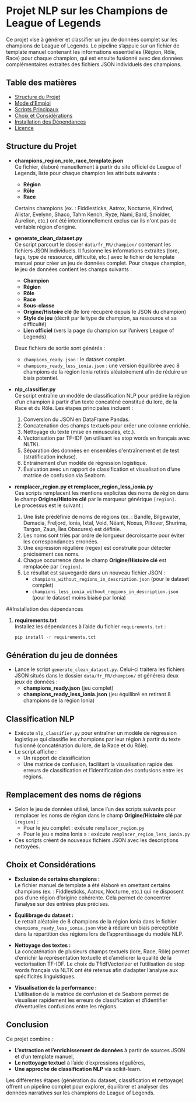 # Projet NLP sur les Champions de League of Legends

Ce projet vise à générer et classifier un jeu de données complet sur les champions de League of Legends. Le pipeline s’appuie sur un fichier de template manuel contenant les informations essentielles (Région, Rôle, Race) pour chaque champion, qui est ensuite fusionné avec des données complémentaires extraites des fichiers JSON individuels des champions.

## Table des matières

- [Structure du Projet](#structure-du-projet)
- [Mode d’Emploi](#mode-demploi)
- [Scripts Principaux](#scripts-principaux)
- [Choix et Considérations](#choix-et-considérations)
- [Installation des Dépendances](#installation-des-dépendances)
- [Licence](#licence)

## Structure du Projet

- **champions_region_role_race_template.json**  
  Ce fichier, élaboré manuellement à partir du site officiel de League of Legends, liste pour chaque champion les attributs suivants :
  - **Région**
  - **Rôle**
  - **Race**

  Certains champions (ex. : Fiddlesticks, Aatrox, Nocturne, Kindred, Alistar, Evelynn, Shaco, Tahm Kench, Ryze, Nami, Bard, Smolder, Aurelion, etc.) ont été intentionnellement exclus car ils n'ont pas de véritable région d'origine.

- **generate_clean_dataset.py**  
  Ce script parcourt le dossier `data/fr_FR/champion/` contenant les fichiers JSON individuels. Il fusionne les informations extraites (lore, tags, type de ressource, difficulté, etc.) avec le fichier de template manuel pour créer un jeu de données complet. Pour chaque champion, le jeu de données contient les champs suivants :
  - **Champion**
  - **Région**
  - **Rôle**
  - **Race**
  - **Sous-classe**
  - **Origine/Histoire clé** (le lore récupéré depuis le JSON du champion)
  - **Style de jeu** (décrit par le type de champion, sa ressource et sa difficulté)
  - **Lien officiel** (vers la page du champion sur l’univers League of Legends)

  Deux fichiers de sortie sont générés :
  - `champions_ready.json` : le dataset complet.
  - `champions_ready_less_ionia.json` : une version équilibrée avec 8 champions de la région Ionia retirés aléatoirement afin de réduire un biais potentiel.

- **nlp_classifier.py**  
  Ce script entraîne un modèle de classification NLP pour prédire la région d’un champion à partir d’un texte concaténé constitué du lore, de la Race et du Rôle. Les étapes principales incluent :
  1. Conversion du JSON en DataFrame Pandas.
  2. Concatenation des champs textuels pour créer une colonne enrichie.
  3. Nettoyage du texte (mise en minuscules, etc.).
  4. Vectorisation par TF-IDF (en utilisant les stop words en français avec NLTK).
  5. Séparation des données en ensembles d'entraînement et de test (stratification incluse).
  6. Entraînement d’un modèle de régression logistique.
  7. Évaluation avec un rapport de classification et visualisation d’une matrice de confusion via Seaborn.

- **remplacer_region.py et remplacer_region_less_ionia.py**  
  Ces scripts remplacent les mentions explicites des noms de région dans le champ **Origine/Histoire clé** par le marqueur générique `[region]`.  
  Le processus est le suivant :
  1. Une liste prédéfinie de noms de régions (ex. : Bandle, Bilgewater, Demacia, Freljord, Ionia, Ixtal, Void, Néant, Noxus, Piltover, Shurima, Targon, Zaun, Îles Obscures) est définie.
  2. Les noms sont triés par ordre de longueur décroissante pour éviter les correspondances erronées.
  3. Une expression régulière (regex) est construite pour détecter précisément ces noms.
  4. Chaque occurrence dans le champ **Origine/Histoire clé** est remplacée par `[region]`.
  5. Le résultat est sauvegardé dans un nouveau fichier JSON :
     - `champions_without_regions_in_description.json` (pour le dataset complet)
     - `champions_less_ionia_without_regions_in_description.json` (pour le dataset moins biaisé par Ionia)

##Installation des dépendances

1. **requirements.txt**  
   Installez les dépendances à l’aide du fichier `requirements.txt` :
   ```bash
   pip install -r requirements.txt

## Génération du jeu de données

- Lance le script `generate_clean_dataset.py`. Celui-ci traitera les fichiers JSON situés dans le dossier `data/fr_FR/champion/` et générera deux jeux de données :
  - **champions_ready.json** (jeu complet)
  - **champions_ready_less_ionia.json** (jeu équilibré en retirant 8 champions de la région Ionia)

## Classification NLP

- Exécute `nlp_classifier.py` pour entraîner un modèle de régression logistique qui classifie les champions par leur région à partir du texte fusionné (concaténation du lore, de la Race et du Rôle).
- Le script affiche :
  - Un rapport de classification
  - Une matrice de confusion, facilitant la visualisation rapide des erreurs de classification et l’identification des confusions entre les régions.

## Remplacement des noms de régions

- Selon le jeu de données utilisé, lance l’un des scripts suivants pour remplacer les noms de région dans le champ **Origine/Histoire clé** par `[region]` :
  - Pour le jeu complet : exécute `remplacer_region.py`
  - Pour le jeu « moins Ionia » : exécute `remplacer_region_less_ionia.py`
- Ces scripts créent de nouveaux fichiers JSON avec les descriptions nettoyées.

## Choix et Considérations

- **Exclusion de certains champions :**  
  Le fichier manuel de template a été élaboré en omettant certains champions (ex. : Fiddlesticks, Aatrox, Nocturne, etc.) qui ne disposent pas d’une région d’origine cohérente. Cela permet de concentrer l’analyse sur des entrées plus précises.

- **Équilibrage du dataset :**  
  Le retrait aléatoire de 8 champions de la région Ionia dans le fichier `champions_ready_less_ionia.json` vise à réduire un biais perceptible dans la répartition des régions lors de l’apprentissage du modèle NLP.

- **Nettoyage des textes :**  
  La concaténation de plusieurs champs textuels (lore, Race, Rôle) permet d’enrichir la représentation textuelle et d’améliorer la qualité de la vectorisation TF-IDF. Le choix du TfidfVectorizer et l’utilisation de stop words français via NLTK ont été retenus afin d’adapter l’analyse aux spécificités linguistiques.

- **Visualisation de la performance :**  
  L’utilisation de la matrice de confusion et de Seaborn permet de visualiser rapidement les erreurs de classification et d’identifier d’éventuelles confusions entre les régions.

## Conclusion

Ce projet combine :

- **L’extraction et l’enrichissement de données** à partir de sources JSON et d’un template manuel,
- **Le nettoyage textuel** à l’aide d’expressions régulières,
- **Une approche de classification NLP** via scikit-learn.

Les différentes étapes (génération du dataset, classification et nettoyage) offrent un pipeline complet pour explorer, équilibrer et analyser des données narratives sur les champions de League of Legends.

